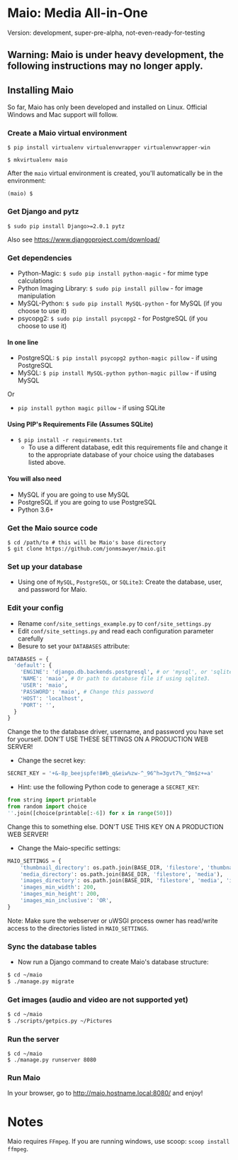 # Maio: Media All-in-One

Version: development, super-pre-alpha, not-even-ready-for-testing

## Warning: Maio is under heavy development, the following instructions may no longer apply.

## Installing Maio

So far, Maio has only been developed and installed on Linux. Official Windows and Mac support will
follow.

### Create a Maio virtual environment

`$ pip install virtualenv virtualenvwrapper virtualenvwrapper-win`

`$ mkvirtualenv maio`

After the `maio` virtual environment is created, you'll automatically be in the environment:

`(maio) $`

### Get Django and pytz

`$ sudo pip install Django>=2.0.1 pytz`

Also see https://www.djangoproject.com/download/

### Get dependencies

 * Python-Magic: `$ sudo pip install python-magic` - for mime type calculations
 * Python Imaging Library: `$ sudo pip install pillow` - for image manipulation
 * MySQL-Python: `$ sudo pip install MySQL-python` - for MySQL (if you choose to use it)
 * psycopg2: `$ sudo pip install psycopg2` - for PostgreSQL (if you choose to use it)

#### In one line

 * PostgreSQL: `$ pip install psycopg2 python-magic pillow` - if using PostgreSQL
 * MySQL: `$ pip install MySQL-python python-magic pillow` - if using MySQL

Or

 * `pip install python magic pillow` - if using SQLite

#### Using PIP's Requirements File (Assumes SQLite)

 * `$ pip install -r requirements.txt`
   * To use a different database, edit this requirements file and change it to the appropriate
     database of your choice using the databases listed above.

#### You will also need ####

 * MySQL if you are going to use MySQL
 * PostgreSQL if you are going to use PostgreSQL
 * Python 3.6+

### Get the Maio source code

~~~
$ cd /path/to # this will be Maio's base directory
$ git clone https://github.com/jonmsawyer/maio.git
~~~

### Set up your database

 * Using one of `MySQL`, `PostgreSQL`, or `SQLite3`: Create the database, user, and password for
   Maio.

### Edit your config

 * Rename `conf/site_settings_example.py` to `conf/site_settings.py`
 * Edit `conf/site_settings.py` and read each configuration parameter carefully
 * Besure to set your `DATABASES` attribute:
```python
DATABASES = {
  'default': {
    'ENGINE': 'django.db.backends.postgresql', # or 'mysql', or 'sqlite3'.
    'NAME': 'maio', # Or path to database file if using sqlite3.
    'USER': 'maio',
    'PASSWORD': 'maio', # Change this password
    'HOST': 'localhost',
    'PORT': '',
  }
}
```
   Change the to the database driver, username, and password you have set for yourself.
   DON'T USE THESE SETTINGS ON A PRODUCTION WEB SERVER!

 * Change the secret key:

```python
SECRET_KEY = '+&-8p_beejspfe!8#b_q&eiw%zw-^_96^h=3gvt7%_^9m$z+=a'
```
   * Hint: use the following Python code to generage a `SECRET_KEY`:
```python
from string import printable
from random import choice
''.join([choice(printable[:-6]) for x in range(50)])
```

Change this to something else. DON'T USE THIS KEY ON A PRODUCTION WEB SERVER!

 * Change the Maio-specific settings:

```python
MAIO_SETTINGS = {
    'thumbnail_directory': os.path.join(BASE_DIR, 'filestore', 'thumbnails'),
    'media_directory': os.path.join(BASE_DIR, 'filestore', 'media'),
    'images_directory': os.path.join(BASE_DIR, 'filestore', 'media', 'images'),
    'images_min_width': 200,
    'images_min_height': 200,
    'images_min_inclusive': 'OR',
}
```

Note: Make sure the webserver or uWSGI process owner has read/write access to the directories
listed in `MAIO_SETTINGS`.

### Sync the database tables

 * Now run a Django command to create Maio's database structure:

```bash
$ cd ~/maio
$ ./manage.py migrate
```

### Get images (audio and video are not supported yet)

```bash
$ cd ~/maio
$ ./scripts/getpics.py ~/Pictures
```

### Run the server

~~~
$ cd ~/maio
$ ./manage.py runserver 8080
~~~

### Run Maio

In your browser, go to http://maio.hostname.local:8080/ and enjoy!

# Notes

Maio requires `FFmpeg`. If you are running windows, use scoop: `scoop install ffmpeg`.
